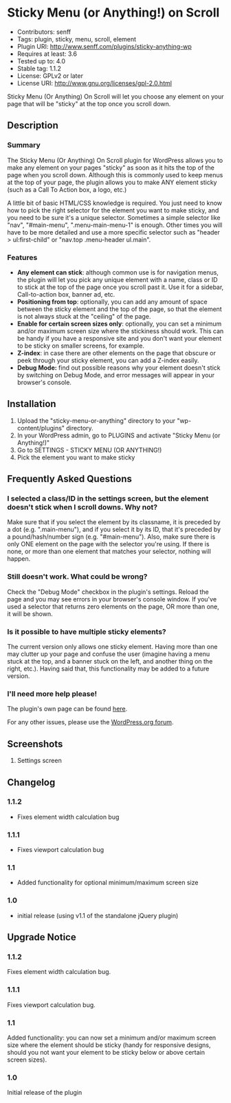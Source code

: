 # Sticky Menu (or Anything!) on Scroll
* Contributors: senff
* Tags: plugin, sticky, menu, scroll, element
* Plugin URI: http://www.senff.com/plugins/sticky-anything-wp
* Requires at least: 3.6
* Tested up to: 4.0
* Stable tag: 1.1.2
* License: GPLv2 or later
* License URI: http://www.gnu.org/licenses/gpl-2.0.html

Sticky Menu (Or Anything) On Scroll will let you choose any element on your page that will be "sticky" at the top once you scroll down.

## Description

### Summary

The Sticky Menu (Or Anything) On Scroll plugin for WordPress allows you to make any element on your pages "sticky" as soon as it hits the top of the page when you scroll down. Although this is commonly used to keep menus at the top of your page, the plugin allows you to make ANY element sticky (such as a Call To Action box, a logo, etc.)

A little bit of basic HTML/CSS knowledge is required. You just need to know how to pick the right selector for the element you want to make sticky, and you need to be sure it's a unique selector. Sometimes a simple selector like "nav", "#main-menu", ".menu-main-menu-1" is enough. Other times you will have to be more detailed and use a more specific selector such as "header > ul:first-child" or "nav.top .menu-header ul.main".

### Features

* **Any element can stick**: although common use is for navigation menus, the plugin will let you pick any unique element with a name, class or ID to stick at the top of the page once you scroll past it. Use it for a sidebar, Call-to-action box, banner ad, etc.
* **Positioning from top**: optionally, you can add any amount of space between the sticky element and the top of the page, so that the element is not always stuck at the "ceiling" of the page.
* **Enable for certain screen sizes only**: optionally, you can set a minimum and/or maximum screen size where the stickiness should work. This can be handy if you have a responsive site and you don't want your element to be sticky on smaller screens, for example. 
* **Z-index**: in case there are other elements on the page that obscure or peek through your sticky element, you can add a Z-index easily.
* **Debug Mode:** find out possible reasons why your element doesn't stick by switching on Debug Mode, and error messages will appear in your browser's console.


## Installation 

1. Upload the "sticky-menu-or-anything" directory to your "wp-content/plugins" directory.
2. In your WordPress admin, go to PLUGINS and activate "Sticky Menu (or Anything!)"
3. Go to SETTINGS - STICKY MENU (OR ANYTHING!)
4. Pick the element you want to make sticky


## Frequently Asked Questions

### I selected a class/ID in the settings screen, but the element doesn't stick when I scroll downs. Why not?
Make sure that if you select the element by its classname, it is preceded by a dot (e.g. ".main-menu"), and if you select it by its ID, that it's preceded by a pound/hash/number sign (e.g. "#main-menu").  Also, make sure there is only ONE element on the page with the selector you're using. If there is none, or more than one element that matches your selector, nothing will happen.

### Still doesn't work. What could be wrong?
Check the "Debug Mode" checkbox in the plugin's settings. Reload the page and you may see errors in your browser's console window. If you've used a selector that returns zero elements on the page, OR more than one, it will be shown.

### Is it possible to have multiple sticky elements?
The current version only allows one sticky element. Having more than one may clutter up your page and confuse the user (imagine having a menu stuck at the top, and a banner stuck on the left, and another thing on the right, etc.). Having said that, this functionality may be added to a future version.

### I'll need more help please!
The plugin's own page can be found [here](http://www.senff.com/plugins/sticky-anything-wp).

For any other issues, please use the [WordPress.org forum](https://wordpress.org/support/).


## Screenshots

1. Settings screen


## Changelog

### 1.1.2
* Fixes element width calculation bug

### 1.1.1
* Fixes viewport calculation bug

### 1.1
* Added functionality for optional minimum/maximum screen size

### 1.0 
* initial release (using v1.1 of the standalone jQuery plugin)


## Upgrade Notice 

### 1.1.2
Fixes element width calculation bug.

### 1.1.1
Fixes viewport calculation bug.

### 1.1
Added functionality: you can now set a minimum and/or maximum screen size where the element should be sticky (handy for responsive designs, should you not want your element to be sticky below or above certain screen sizes).

### 1.0 
Initial release of the plugin
